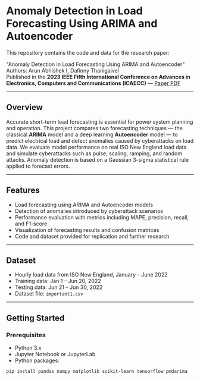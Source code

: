 
# Anomaly Detection in Load Forecasting Using ARIMA and Autoencoder

This repository contains the code and data for the research paper:

"Anomaly Detection in Load Forecasting Using ARIMA and Autoencoder" 
Authors: Arun Abhishek I, Dafinny Thanigaivel  
Published in the **2023 IEEE Fifth International Conference on Advances in Electronics, Computers and Communications (ICAECC)** — [Paper PDF](./Anomaly_detection_in_load_forecasting_using_ARIMA_and_Autoencoder.pdf)

---

## Overview

Accurate short-term load forecasting is essential for power system planning and operation. This project compares two forecasting techniques — the classical **ARIMA** model and a deep learning **Autoencoder** model — to predict electrical load and detect anomalies caused by cyberattacks on load data. We evaluate model performance on real ISO New England load data and simulate cyberattacks such as pulse, scaling, ramping, and random attacks. Anomaly detection is based on a Gaussian 3-sigma statistical rule applied to forecast errors.

---

## Features

- Load forecasting using ARIMA and Autoencoder models  
- Detection of anomalies introduced by cyberattack scenarios  
- Performance evaluation with metrics including MAPE, precision, recall, and F1-score  
- Visualization of forecasting results and confusion matrices  
- Code and dataset provided for replication and further research  

---

## Dataset

- Hourly load data from ISO New England, January – June 2022  
- Training data: Jan 1 – Jun 20, 2022  
- Testing data: Jun 21 – Jun 30, 2022  
- Dataset file: `important1.csv`

---

## Getting Started

### Prerequisites

- Python 3.x  
- Jupyter Notebook or JupyterLab  
- Python packages:

```bash
pip install pandas numpy matplotlib scikit-learn tensorflow pmdarima
